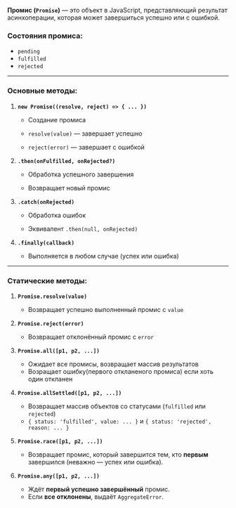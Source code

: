 **Промис (`Promise`)** — это объект в JavaScript, представляющий результат асинхоперации, которая может завершиться успешно или с ошибкой.

### Состояния промиса:
- `pending` 
- `fulfilled` 
- `rejected` 
    

---

### Основные методы:

1. **`new Promise((resolve, reject) => { ... })`**
    
    - Создание промиса
        
    - `resolve(value)` — завершает успешно
        
    - `reject(error)` — завершает с ошибкой
        
2. **`.then(onFulfilled, onRejected?)`**
    
    - Обработка успешного завершения
        
    - Возвращает новый промис
        
3. **`.catch(onRejected)`**
    
    - Обработка ошибок
        
    - Эквивалент `.then(null, onRejected)`
        
4. **`.finally(callback)`**
    
    - Выполняется в любом случае (успех или ошибка)
        

---

### Статические методы:

1. **`Promise.resolve(value)`**
    
    - Возвращает успешно выполненный промис с `value`
        
2. **`Promise.reject(error)`**
    
    - Возвращает отклонённый промис с `error`
        
3. **`Promise.all([p1, p2, ...])`**
    - Ожидает все промисы, возвращает массив результатов
    - Возращает ошибку(первого откланеного промиса) если хоть один откланен
4. **`Promise.allSettled([p1, p2, ...])`**
    - Возвращает массив объектов со статусами (`fulfilled` или `rejected`)
    - `{ status: 'fulfilled', value: ... }` и `{ status: 'rejected', reason: ... }`
5. **`Promise.race([p1, p2, ...])`**
    - Возвращает промис, который завершится тем, кто **первым** завершился (неважно — успех или ошибка).
6. **`Promise.any([p1, p2, ...])`**
    - Ждёт **первый успешно завершённый** промис.
    - Если **все отклонены**, выдаёт `AggregateError`.
        

